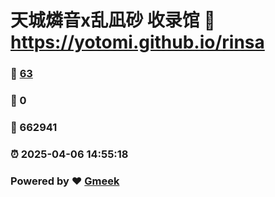 # 天城燐音x乱凪砂 收录馆 :link: https://yotomi.github.io/rinsa 
### :page_facing_up: [63](https://yotomi.github.io/rinsa/tag.html) 
### :speech_balloon: 0 
### :hibiscus: 662941 
### :alarm_clock: 2025-04-06 14:55:18 
### Powered by :heart: [Gmeek](https://github.com/Meekdai/Gmeek)
